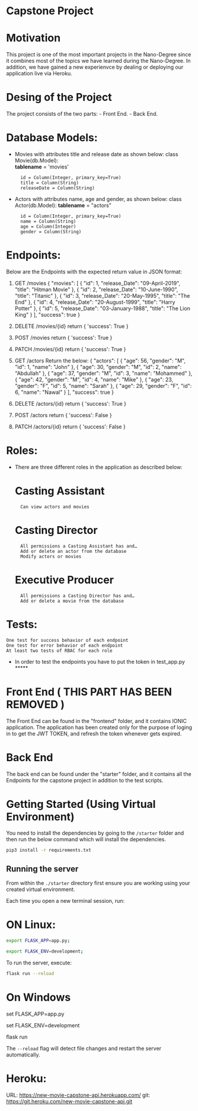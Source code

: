 # Capstone Project


# Motivation 
This project is one of the most important projects in the Nano-Degree since it combines most of the 
topics we have learned during the Nano-Degree. In addition, we have gained a new experienvce by dealing or deploying our application live via Heroku.


# Desing of the Project
The project consists of the two parts: 
    -   Front End.
    -   Back End.


# Database Models:
- Movies with attributes title and release date as shown below: 
    class Movie(db.Model):  
        __tablename__ = 'movies'

        id = Column(Integer, primary_key=True)
        title = Column(String)
        releaseDate = Column(String)

- Actors with attributes name, age and gender, as shown below: 
    class Actor(db.Model):
        __tablename__ = "actors"

        id = Column(Integer, primary_key=True)
        name = Column(String)
        age = Column(Integer)
        gender = Column(String)


# Endpoints:
Below are the Endpoints with the expected return value in JSON format: 

1) GET /movies
{
    "movies": [
        {
            "id": 1,
            "release_Date": "09-April-2019",
            "title": "Hitman Movie"
        },
        {
            "id": 2,
            "release_Date": "10-June-1990",
            "title": "Titanic"
        },
        {
            "id": 3,
            "release_Date": "20-May-1995",
            "title": "The End"
        },
        {
            "id": 4,
            "release_Date": "20-August-1999",
            "title": "Harry Potter"
        },
        {
            "id": 5,
            "release_Date": "03-January-1988",
            "title": "The Lion King"
        }
    ],
    "success": true
}

2) DELETE /movies/{id}
return {
            'success': True
        }

3) POST /movies
return {
            'success': True
        }

4) PATCH /movies/{id}
return {
            'success': True
        }

5) GET /actors
Return the below:
{
    "actors": [
        {
            "age": 56,
            "gender": "M",
            "id": 1,
            "name": "John"
        },
        {
            "age": 30,
            "gender": "M",
            "id": 2,
            "name": "Abdullah"
        },
        {
            "age": 37,
            "gender": "M",
            "id": 3,
            "name": "Mohammed"
        },
        {
            "age": 42,
            "gender": "M",
            "id": 4,
            "name": "Mike"
        },
        {
            "age": 23,
            "gender": "F",
            "id": 5,
            "name": "Sarah"
        },
        {
            "age": 29,
            "gender": "F",
            "id": 6,
            "name": "Nawal"
        }
    ],
    "success": true
}

6) DELETE /actors/{id}
return {
            'success': True
        }


7) POST /actors
return  {
            'success': False
        }

8) PATCH /actors/{id}
return {
                'success': False
            }


# Roles:
- There are three different roles in the application as described below:
    # Casting Assistant
        Can view actors and movies
    # Casting Director
        All permissions a Casting Assistant has and…
        Add or delete an actor from the database
        Modify actors or movies
    # Executive Producer
        All permissions a Casting Director has and…
        Add or delete a movie from the database


# Tests:
    One test for success behavior of each endpoint
    One test for error behavior of each endpoint
    At least two tests of RBAC for each role

- In order to test the endpoints you have to put the token in test_app.py *****




# Front End  ( THIS PART HAS BEEN REMOVED )
The Front End can be found in the "frontend" folder, and it contains IONIC application. The application has been created only for the purpose of loging in to get the JWT TOKEN, and refresh the token whenever gets expired.


# Back End
The back end can be found under the "starter" folder, and it contains all the Endpoints for the capstone project in addition to the test scripts.


# Getting Started (Using Virtual Environment)
You need to install the dependencies by going to the `/starter` folder and then run the below command which will install the dependencies.

```bash
pip3 install -r requirements.txt
```

## Running the server

From within the `./starter` directory first ensure you are working using your created virtual environment.

Each time you open a new terminal session, run:

# ON Linux:
```bash
export FLASK_APP=app.py;
```
```bash
export FLASK_ENV=development;
```
To run the server, execute:

```bash
flask run --reload
```

# On Windows
set FLASK_APP=app.py

set FLASK_ENV=development

flask run


The `--reload` flag will detect file changes and restart the server automatically.



# Heroku:
URL: https://new-movie-capstone-api.herokuapp.com/
git: https://git.heroku.com/new-movie-capstone-api.git
